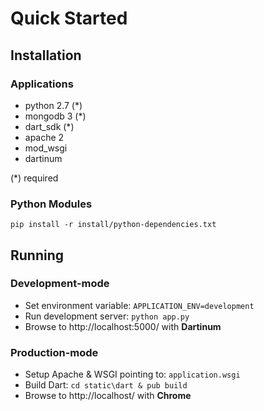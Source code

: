 # Quick Started
## Installation
### Applications
- python 2.7 (*)
- mongodb 3 (*)
- dart_sdk (*)
- apache 2
- mod_wsgi
- dartinum

(*) required

### Python Modules
```
pip install -r install/python-dependencies.txt
```

## Running
### Development-mode
- Set environment variable: ```APPLICATION_ENV=development```
- Run development server: ```python app.py```
- Browse to http://localhost:5000/ with **Dartinum**

### Production-mode
- Setup Apache & WSGI pointing to: ```application.wsgi```
- Build Dart: ```cd static\dart & pub build```
- Browse to http://localhost/ with **Chrome**
